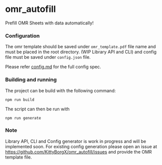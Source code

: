 # omr_autofill 

Prefill OMR Sheets with data automatically!

### Configuration

The omr template should be saved under `omr_template.pdf` file name and must be placed in the root directory. (WIP Library API and CLI) and config file must be saved under `config.json` file. 

Please refer [config.md](./config.md) for the full config spec. 

### Building and running 

The project can be build with the following command: 

```
npm run build
```

The script can then be run with 

```
npm run generate
```

### Note

Library API, CLI and Config generator  is work in progress and will be implemented soon. 
For existing config generation please open an issue at https://github.com/KittyBorgX/omr_autofill/issues and provide the OMR template file.